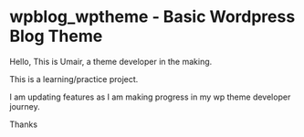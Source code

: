 # wpblog_wptheme - Basic Wordpress Blog Theme

Hello, This is Umair, a theme developer in the making.

This is a learning/practice project.

I am updating features as I am making progress in my wp theme developer journey.

Thanks

